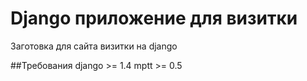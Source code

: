 Django приложение для визитки
=============

Заготовка для сайта визитки на django

##Требования 
    django >= 1.4
    mptt >= 0.5